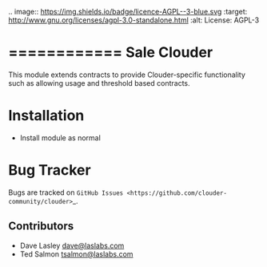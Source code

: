 .. image:: https://img.shields.io/badge/licence-AGPL--3-blue.svg
   :target: http://www.gnu.org/licenses/agpl-3.0-standalone.html
   :alt: License: AGPL-3

============
Sale Clouder
============

This module extends contracts to provide Clouder-specific functionality such
 as allowing usage and threshold based contracts.

Installation
============

* Install module as normal


Bug Tracker
===========

Bugs are tracked on `GitHub Issues
<https://github.com/clouder-community/clouder>`_.

Contributors
------------

* Dave Lasley <dave@laslabs.com>
* Ted Salmon <tsalmon@laslabs.com>

